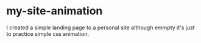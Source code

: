 # my-site-animation
I created a simple landing page to a personal site although emmpty
it's just to practice simple css animation.

